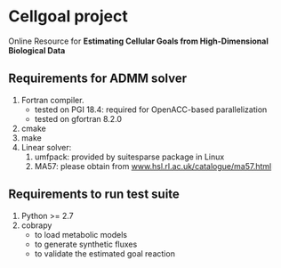 # Cellgoal project

Online Resource for 
**Estimating Cellular Goals from High-Dimensional Biological Data**

## Requirements for ADMM solver
1. Fortran compiler.
	- tested on PGI 18.4: required for OpenACC-based parallelization
	- tested on gfortran 8.2.0
1. cmake
1. make
1. Linear solver:
	1. umfpack: provided by suitesparse package in Linux
	1. MA57: please obtain from www.hsl.rl.ac.uk/catalogue/ma57.html

## Requirements to run test suite
1. Python >= 2.7
1. cobrapy
	- to load metabolic models
	- to generate synthetic fluxes
	- to validate the estimated goal reaction
